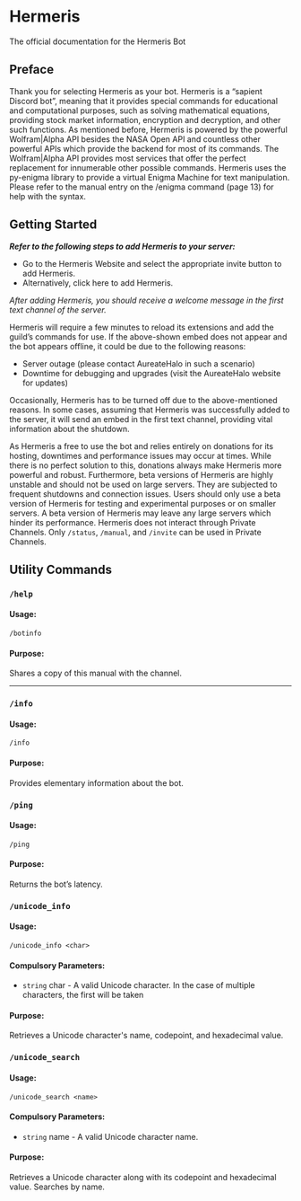 # Hermeris
The official documentation for the Hermeris Bot

## Preface
Thank you for selecting Hermeris as your bot. Hermeris is a “sapient Discord bot”, meaning that it provides special commands for educational and computational purposes, such as solving mathematical equations, providing stock market information, encryption and decryption, and other such functions. As mentioned before, Hermeris is powered by the powerful Wolfram|Alpha API besides the NASA Open API and countless other powerful APIs which provide the backend for most of its commands. The Wolfram|Alpha API provides most services that offer the perfect replacement for innumerable other possible commands.
Hermeris uses the py-enigma library to provide a virtual Enigma Machine for text manipulation. Please refer to the manual entry on the /enigma command (page 13) for help with the syntax.

## Getting Started
***Refer to the following steps to add Hermeris to your server:***
* Go to the Hermeris Website and select the appropriate invite button to add Hermeris. 
* Alternatively, click here to add Hermeris.

*After adding Hermeris, you should receive a welcome message in the first text channel of the server.*

Hermeris will require a few minutes to reload its extensions and add the guild’s commands for use. If the above-shown embed does not appear and the bot appears offline, it could be due to the following reasons:
* Server outage (please contact AureateHalo in such a scenario)
* Downtime for debugging and upgrades (visit the AureateHalo website for updates)

Occasionally, Hermeris has to be turned off due to the above-mentioned reasons. In some cases, assuming that Hermeris was successfully added to the server, it will send an embed in the first text channel, providing vital information about the shutdown.

As Hermeris a free to use the bot and relies entirely on donations for its hosting, downtimes and performance issues may occur at times. While there is no perfect solution to this, donations always make Hermeris more powerful and robust.
Furthermore, beta versions of Hermeris are highly unstable and should not be used on large servers. They are subjected to frequent shutdowns and connection issues. Users should only use a beta version of Hermeris for testing and experimental purposes or on smaller servers. A beta version of Hermeris may leave any large servers which hinder its performance. Hermeris does not interact through Private Channels. Only `/status`, `/manual`, and `/invite` can be used in Private Channels.

## Utility Commands
### `/help`
#### Usage:
   `/botinfo`
#### Purpose: 
   Shares a copy of this manual with the channel.
<hr>

### `/info`
#### Usage:
   `/info`
#### Purpose:
   Provides elementary information about the bot.
   
### `/ping`
#### Usage:
   `/ping`
#### Purpose: 
   Returns the bot’s latency.

### `/unicode_info`
#### Usage:
   `/unicode_info <char>`
#### Compulsory Parameters:
   * `string` char - A valid Unicode character. In the case of multiple characters, the first will be taken
#### Purpose:
  Retrieves a Unicode character's name, codepoint, and hexadecimal value.
  
### `/unicode_search`
#### Usage: 
   `/unicode_search <name>`
#### Compulsory Parameters:
   * `string` name - A valid Unicode character name.

#### Purpose:
   Retrieves a Unicode character along with its codepoint and hexadecimal value. Searches by name.
